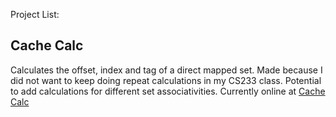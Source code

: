 Project List:

## Cache Calc 
Calculates the offset, index and tag of a direct mapped set. Made because I did not want to keep doing repeat calculations in my CS233 class. Potential to add calculations for different set associativities. Currently online at [Cache Calc](https://cachecalc.vercel.app)
